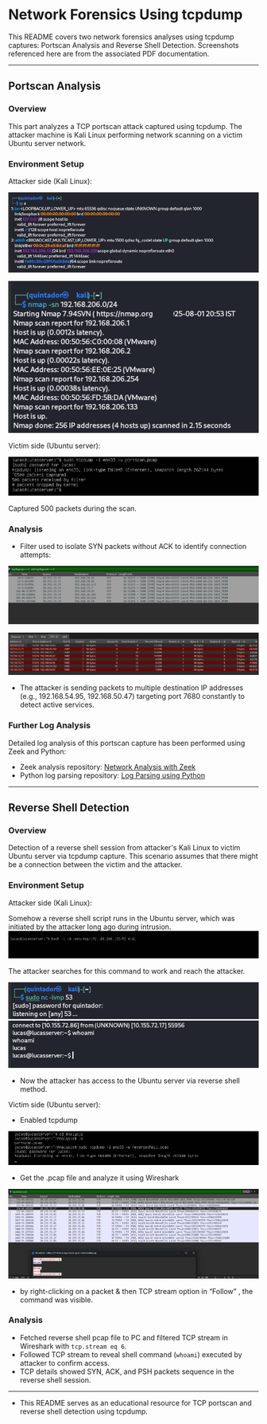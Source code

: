 # Network Forensics Using tcpdump

This README covers two network forensics analyses using tcpdump captures: Portscan Analysis and Reverse Shell Detection. Screenshots referenced here are from the associated PDF documentation.

---

## Portscan Analysis

### Overview

This part analyzes a TCP portscan attack captured using tcpdump. The attacker machine is Kali Linux performing network scanning on a victim Ubuntu server network.

### Environment Setup

Attacker side (Kali Linux):

![ip a](images/ipa.jpg)

![nmap scan](images/nmap.jpg)


Victim side (Ubuntu server):

![Enabling tcpdump](images/tcpdump.jpg)


Captured 500 packets during the scan.

### Analysis

- Filter used to isolate SYN packets without ACK to identify connection attempts:
  
![Filtering](images/wireshark.jpg)

![connection attempts ](images/conversation.jpg)

- The attacker is sending packets to multiple destination IP addresses (e.g., 192.168.54.95, 192.168.50.47) targeting port 7680 constantly to detect active services.


### Further Log Analysis

Detailed log analysis of this portscan capture has been performed using Zeek and Python:

- Zeek analysis repository: [Network Analysis with Zeek](https://github.com/joeljones29/Network-Analysis-with-Zeek)
- Python log parsing repository: [Log Parsing using Python](https://github.com/joeljones29/Log-Parsing-using-Python)

---

## Reverse Shell Detection

### Overview

Detection of a reverse shell session from attacker's Kali Linux to victim Ubuntu server via tcpdump capture. This scenario assumes that there might be a connection between the victim and the attacker.

### Environment Setup

Attacker side (Kali Linux):

Somehow a reverse shell script runs in the Ubuntu server, which was initiated by the attacker long ago during intrusion.
![Script run in Ubuntu ](images/revscript.jpg)

The attacker searches for this command to work and reach the attacker.

![ ](images/search.jpg)
![Enter password of the server and have access](images/enablerevshell.jpg)
- Now the attacker has access to the Ubuntu server via reverse shell method.

Victim side (Ubuntu server):

- Enabled tcpdump

![Enabled tcpdump ](images/tcpdump_rev.jpg)

- Get the .pcap file and analyze it using Wireshark

![Wireshark filtering ](images/wireshark_rev.jpg)

- by right-clicking on a packet & then TCP stream option in “Follow” , the command was visible.


### Analysis

- Fetched reverse shell pcap file to PC and filtered TCP stream in Wireshark with `tcp.stream eq 6`.
- Followed TCP stream to reveal shell command (`whoami`) executed by attacker to confirm access.
- TCP details showed SYN, ACK, and PSH packets sequence in the reverse shell session.


---


- This README serves as an educational resource for TCP portscan and reverse shell detection using tcpdump.



